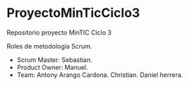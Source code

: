 # ProyectoMinTicCiclo3
Repositorio proyecto MinTIC Ciclo 3

Roles de metodología Scrum.
- Scrum Master: Sebastian.
- Product Owner: Manuel.
- Team: Antony Arango Cardona.
        Christian.
        Daniel herrera.
